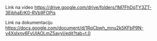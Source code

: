  Link na video [https://drive.google.com/drive/folders/1M7FhDqTY3ZT-3EjbhaErK0-RVb9FOPis
](https://drive.google.com/file/d/1HV5c869YYUjS05j--pi6jbP92CZiBQJo/view?usp=sharing)

Link na dokumentaciju https://docs.google.com/document/d/1RqCbwh_mnu2k5KFbP9N-y4XsIxnv6FvUIAOLmZ5avyI/edit?tab=t.0
